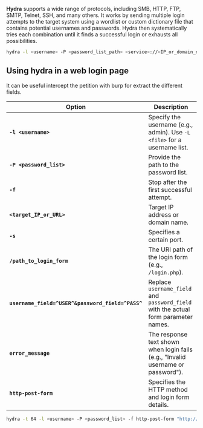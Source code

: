 **Hydra** supports a wide range of protocols, including SMB, HTTP, FTP, SMTP, Telnet, SSH, and many others. It works by sending multiple login attempts to the target system using a wordlist or custom dictionary file that contains potential usernames and passwords. Hydra then systematically tries each combination until it finds a successful login or exhausts all possibilities.

```bash
hydra -l <username> -P <password_list_path> <service>://<IP_or_domain_name> 
```

## Using hydra in a web login page
It can be useful intercept the petition with burp for extract the different fields. 

| Option                                            | Description                                                                         |
| ------------------------------------------------- | ----------------------------------------------------------------------------------- |
| **`-l <username>`**                               | Specify the username (e.g., admin). Use `-L <file>` for a username list.            |
| **`-P <password_list>`**                          | Provide the path to the password list.                                              |
| **`-f`**                                          | Stop after the first successful attempt.                                            |
| **`<target_IP_or_URL>`**                          | Target IP address or domain name.                                                   |
| **`-s`**                                          | Specifies a certain port.                                                           |
| **`/path_to_login_form`**                         | The URI path of the login form (e.g., `/login.php`).                                |
| **`username_field=^USER^&password_field=^PASS^`** | Replace `username_field` and `password_field` with the actual form parameter names. |
| **`error_message`**                               | The response text shown when login fails (e.g., "Invalid username or password").    |
| **`http-post-form`**                              | Specifies the HTTP method and login form details.                                   |


```bash
hydra -t 64 -l <username> -P <password_list> -f http-post-form "http://<target-ip-or-url>/<path_to_login_form>:<username_field>=^USER^&<password_field>=^PASS^:<error_message>"
```
